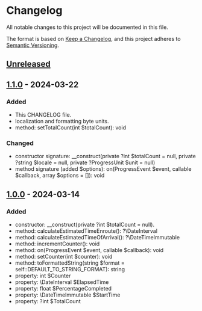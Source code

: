 # Changelog

All notable changes to this project will be documented in this file.

The format is based on [Keep a Changelog](https://keepachangelog.com/en/1.1.0/),
and this project adheres to [Semantic Versioning](https://semver.org/spec/v2.0.0.html).

## [Unreleased]

## [1.1.0] - 2024-03-22

### Added

- This CHANGELOG file.
- localization and formatting byte units.
- method: setTotalCount(int $totalCount): void

### Changed

- constructor signature: __construct(private ?int $totalCount = null, private ?string $locale = null, private ?ProgressUnit $unit = null)
- method signature (added $options): on(ProgressEvent $event, callable $callback, array $options = []): void

## [1.0.0] - 2024-03-14

### Added

- constructor: __construct(private ?int $totalCount = null).
- method: calculateEstimatedTimeEnroute(): ?\DateInterval
- method: calculateEstimatedTimeOfArrival(): ?\DateTimeImmutable
- method: incrementCounter(): void
- method: on(ProgressEvent $event, callable $callback): void
- method: setCounter(int $counter): void
- method: toFormattedString(string $format = self::DEFAULT_TO_STRING_FORMAT): string
- property: int $Counter
- property: \DateInterval $ElapsedTime
- property: float $PercentageCompleted
- property: \DateTimeImmutable $StartTime
- property: ?int $TotalCount

[unreleased]: https://github.com/locr-company/php-progress/compare/1.0.0...HEAD
[1.1.0]: https://github.com/locr-company/php-progress/compare/v1.0.0...v1.1.0
[1.0.0]: https://github.com/locr-company/php-progress/releases/tag/1.0.0